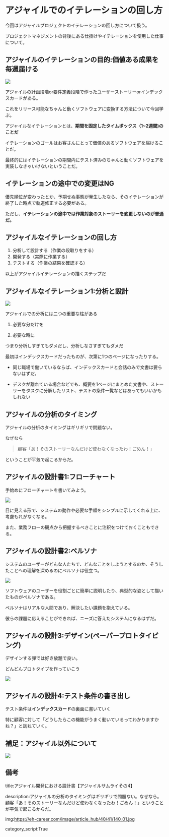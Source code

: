 



# アジャイルでのイテレーションの回し方

今回はアジャイルプロジェクトのイテレーションの回し方について扱う。

プロジェクトマネジメントの背後にある仕掛けやイテレーションを使用した仕事について。

## アジャイルのイテレーションの目的:価値ある成果を毎週届ける

<img src="https://udemy.benesse.co.jp/wp-content/uploads/1-1.jpg">

アジャイルの計画段階or要件定義段階で作ったユーザーストーリーorインデックスカードがある。

これをリリース可能なちゃんと動くソフトウェアに変換する方法について今回学ぶ。

アジャイルなイテレーションとは、**期間を固定したタイムボックス（1~2週間)のことだ**

イテレーションのゴールはお客さんにとって価値のあるソフトウェアを届けることだ。

最終的にはイテレーションの期間内にテスト済みのちゃんと動くソフトウェアを実装しなきゃいけないということだ。

## イテレーションの途中での変更はNG

優先順位が変わったとか、予期せぬ事態が発生したなら、そのイテレーションが終了した時点で軌道修正する必要がある。

ただし、**イテレーションの途中では作業対象のストーリーを変更しないのが普通だ。**

## アジャイルなイテレーションの回し方

1. 分析して設計する（作業の段取りをする）
2. 開発する（実際に作業する）
3. テストする（作業の結果を確認する）

以上がアジャイルイテレーションの描くステップだ


## アジャイルなイテレーション1:分析と設計

<img src="https://files.speakerdeck.com/presentations/b82a4860c30c01314e2706393c0335dc/slide_59.jpg">

アジャイルでの分析には二つの重要な柱がある

1. 必要な分だけを

2. 必要な時に

つまり分析しすぎてもダメだし、分析しなさすぎてもダメだ

最初はインデックスカードだったものが、次第に1つのページになったりする。

- 同じ職場で働いているならば、インデックスカードと会話のみで文書は要らないはずだ。

- デスクが離れている場合などでも、概要を1ページにまとめた文書や、ストーリーをタスクに分解したリスト、テストの条件一覧などはあってもいいかもしれない


## アジャイルの分析のタイミング

アジャイルの分析のタイミングはギリギリで問題ない。

なぜなら

> 顧客「あ！そのストーリーなんだけど使わなくなったわ！ごめん！」

ということが平気で起こるからだ。


## アジャイルの設計書1:フローチャート

手始めにフローチャートを書いてみよう。

<img src="https://cdn-cashy-static-assets.lucidchart.com/marketing/pages/i18n/ja/flowchart/product-flowchart.png">

目に見える形で、システムの動作や必要な手順をシンプルに示してくれる上に、考慮もれがなくなる。

また、業務フローの観点から把握するべきことに注釈をつけておくこともできる。


## アジャイルの設計書2:ペルソナ

システムのユーザーがどんな人たちで、どんなことをしようとするのか、そうしたことへの理解を深めるのにペルソナは役立つ。

<img src="https://gmotech.jp/semlabo/wp-content/uploads/2021/11/3-1.png">

ソフトウェアのユーザーを役割ごとに簡単に説明したり、典型的な姿として描いたものがペルソナである。

ペルソナはリアルな人間であり、解決したい課題を抱えている。

彼らの課題に応えることができれば、ニーズに答えたシステムになるはずだ。


## アジャイルの設計3:デザイン(ペーパープロトタイピング)

デザインする弾では好き放題で良い。

どんどんプロトタイプを作っていこう

<img src="https://www.webcreatorbox.com/wp-content/uploads/2016/06/thumb_paper.jpg">

## アジャイルの設計4:テスト条件の書き出し

テスト条件は**インデックスカード**の裏面に書いていく

特に顧客に対して「どうしたらこの機能がうまく動いているってわかりますかね？」と訪ねていく。







## 補足：アジャイル以外について

<img src="https://assets.asana.biz/m/5e945a00d197de79/original/inline-agile-scrum-vs-agile-2-ja-2x.jpg">


## 備考

title:アジャイル開発における設計書【アジャイルサムライその4】

description:アジャイルの分析のタイミングはギリギリで問題ない。なぜなら。顧客「あ！そのストーリーなんだけど使わなくなったわ！ごめん！」ということが平気で起こるからだ。

img:https://eh-career.com/image/article_hub/40/41/140_01.jpg

category_script:True    


